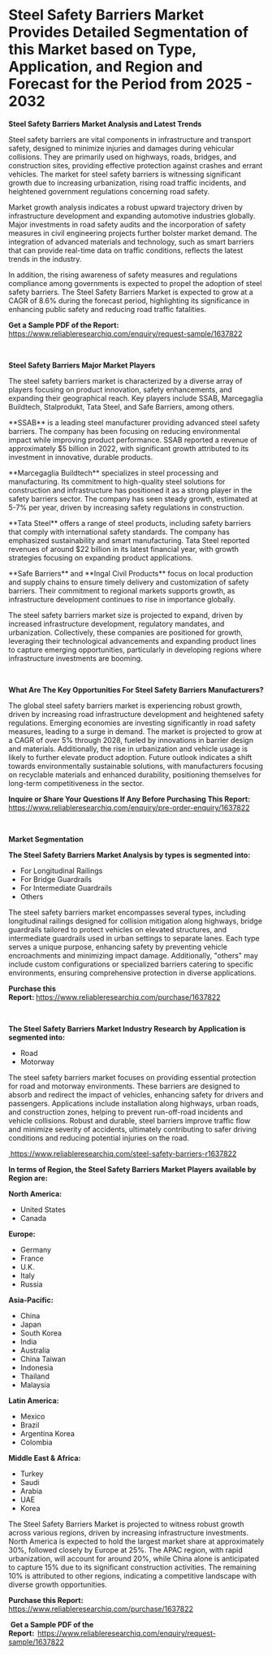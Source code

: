 <p><h1>Steel Safety Barriers Market Provides Detailed Segmentation of this Market based on Type, Application, and Region and Forecast for the Period from 2025 - 2032</h1></p><p><strong>Steel Safety Barriers Market Analysis and Latest Trends</strong></p>
<p><p>Steel safety barriers are vital components in infrastructure and transport safety, designed to minimize injuries and damages during vehicular collisions. They are primarily used on highways, roads, bridges, and construction sites, providing effective protection against crashes and errant vehicles. The market for steel safety barriers is witnessing significant growth due to increasing urbanization, rising road traffic incidents, and heightened government regulations concerning road safety.</p><p>Market growth analysis indicates a robust upward trajectory driven by infrastructure development and expanding automotive industries globally. Major investments in road safety audits and the incorporation of safety measures in civil engineering projects further bolster market demand. The integration of advanced materials and technology, such as smart barriers that can provide real-time data on traffic conditions, reflects the latest trends in the industry.</p><p>In addition, the rising awareness of safety measures and regulations compliance among governments is expected to propel the adoption of steel safety barriers. The Steel Safety Barriers Market is expected to grow at a CAGR of 8.6% during the forecast period, highlighting its significance in enhancing public safety and reducing road traffic fatalities.</p></p>
<p><strong>Get a Sample PDF of the Report:&nbsp;</strong> <a href="https://www.reliableresearchiq.com/enquiry/request-sample/1637822?utm_campaign=3271&utm_medium=2&utm_source=Github&utm_content=ia&utm_term=18042025&utm_id=steel-safety-barriers">https://www.reliableresearchiq.com/enquiry/request-sample/1637822</a></p>
<p>&nbsp;</p>
<p><strong>Steel Safety Barriers Major Market Players</strong></p>
<p><p>The steel safety barriers market is characterized by a diverse array of players focusing on product innovation, safety enhancements, and expanding their geographical reach. Key players include SSAB, Marcegaglia Buildtech, Stalprodukt, Tata Steel, and Safe Barriers, among others.</p><p>**SSAB** is a leading steel manufacturer providing advanced steel safety barriers. The company has been focusing on reducing environmental impact while improving product performance. SSAB reported a revenue of approximately $5 billion in 2022, with significant growth attributed to its investment in innovative, durable products.</p><p>**Marcegaglia Buildtech** specializes in steel processing and manufacturing. Its commitment to high-quality steel solutions for construction and infrastructure has positioned it as a strong player in the safety barriers sector. The company has seen steady growth, estimated at 5-7% per year, driven by increasing safety regulations in construction.</p><p>**Tata Steel** offers a range of steel products, including safety barriers that comply with international safety standards. The company has emphasized sustainability and smart manufacturing. Tata Steel reported revenues of around $22 billion in its latest financial year, with growth strategies focusing on expanding product applications.</p><p>**Safe Barriers** and **Ingal Civil Products** focus on local production and supply chains to ensure timely delivery and customization of safety barriers. Their commitment to regional markets supports growth, as infrastructure development continues to rise in importance globally.</p><p>The steel safety barriers market size is projected to expand, driven by increased infrastructure development, regulatory mandates, and urbanization. Collectively, these companies are positioned for growth, leveraging their technological advancements and expanding product lines to capture emerging opportunities, particularly in developing regions where infrastructure investments are booming.</p></p>
<p>&nbsp;</p>
<p><strong>What Are The Key Opportunities For Steel Safety Barriers Manufacturers?</strong></p>
<p><p>The global steel safety barriers market is experiencing robust growth, driven by increasing road infrastructure development and heightened safety regulations. Emerging economies are investing significantly in road safety measures, leading to a surge in demand. The market is projected to grow at a CAGR of over 5% through 2028, fueled by innovations in barrier design and materials. Additionally, the rise in urbanization and vehicle usage is likely to further elevate product adoption. Future outlook indicates a shift towards environmentally sustainable solutions, with manufacturers focusing on recyclable materials and enhanced durability, positioning themselves for long-term competitiveness in the sector.</p></p>
<p><strong>Inquire or Share Your Questions If Any Before Purchasing This Report:</strong> <a href="https://www.reliableresearchiq.com/enquiry/pre-order-enquiry/1637822?utm_campaign=3271&utm_medium=2&utm_source=Github&utm_content=ia&utm_term=18042025&utm_id=steel-safety-barriers">https://www.reliableresearchiq.com/enquiry/pre-order-enquiry/1637822</a></p>
<p>&nbsp;</p>
<p><strong>Market Segmentation</strong></p>
<p><strong>The Steel Safety Barriers Market Analysis by types is segmented into:</strong></p>
<p><ul><li>For Longitudinal Railings</li><li>For Bridge Guardrails</li><li>For Intermediate Guardrails</li><li>Others</li></ul></p>
<p><p>The steel safety barriers market encompasses several types, including longitudinal railings designed for collision mitigation along highways, bridge guardrails tailored to protect vehicles on elevated structures, and intermediate guardrails used in urban settings to separate lanes. Each type serves a unique purpose, enhancing safety by preventing vehicle encroachments and minimizing impact damage. Additionally, "others" may include custom configurations or specialized barriers catering to specific environments, ensuring comprehensive protection in diverse applications.</p></p>
<p><strong>Purchase this Report:&nbsp;</strong><a href="https://www.reliableresearchiq.com/purchase/1637822?utm_campaign=3271&utm_medium=2&utm_source=Github&utm_content=ia&utm_term=18042025&utm_id=steel-safety-barriers">https://www.reliableresearchiq.com/purchase/1637822</a></p>
<p>&nbsp;</p>
<p><strong>The Steel Safety Barriers Market Industry Research by Application is segmented into:</strong></p>
<p><ul><li>Road</li><li>Motorway</li></ul></p>
<p><p>The steel safety barriers market focuses on providing essential protection for road and motorway environments. These barriers are designed to absorb and redirect the impact of vehicles, enhancing safety for drivers and passengers. Applications include installation along highways, urban roads, and construction zones, helping to prevent run-off-road incidents and vehicle collisions. Robust and durable, steel barriers improve traffic flow and minimize severity of accidents, ultimately contributing to safer driving conditions and reducing potential injuries on the road.</p></p>
<p><a href="https://www.reliableresearchiq.com/steel-safety-barriers-r1637822?utm_campaign=3271&utm_medium=2&utm_source=Github&utm_content=ia&utm_term=18042025&utm_id=steel-safety-barriers">&nbsp;https://www.reliableresearchiq.com/steel-safety-barriers-r1637822</a></p>
<p><strong>In terms of Region, the Steel Safety Barriers Market Players available by Region are:</strong></p>
<p>
    <p> <strong> North America: </strong>
        <ul>
            <li>United States</li>
            <li>Canada</li>
        </ul>
        </p> 
    <p> <strong> Europe: </strong>
        <ul>
            <li>Germany</li>
            <li>France</li>
            <li>U.K.</li>
            <li>Italy</li>
            <li>Russia</li>
        </ul>
        </p> 
    <p> <strong> Asia-Pacific: </strong>
        <ul>
            <li>China</li>
            <li>Japan</li>
            <li>South Korea</li>
            <li>India</li>
            <li>Australia</li>
            <li>China Taiwan</li>
            <li>Indonesia</li>
            <li>Thailand</li>
            <li>Malaysia</li>
        </ul>
        </p> 
    <p> <strong> Latin America: </strong>
        <ul>
            <li>Mexico</li>
            <li>Brazil</li>
            <li>Argentina Korea</li>
            <li>Colombia</li>
        </ul>
        </p> 
    <p> <strong> Middle East & Africa: </strong>
        <ul>
            <li>Turkey</li>
            <li>Saudi</li>
            <li>Arabia</li>
            <li>UAE</li>
            <li>Korea</li>
        </ul>
    </p>
    </p>
<p><p>The Steel Safety Barriers Market is projected to witness robust growth across various regions, driven by increasing infrastructure investments. North America is expected to hold the largest market share at approximately 30%, followed closely by Europe at 25%. The APAC region, with rapid urbanization, will account for around 20%, while China alone is anticipated to capture 15% due to its significant construction activities. The remaining 10% is attributed to other regions, indicating a competitive landscape with diverse growth opportunities.</p></p>
<p><strong>Purchase this Report: </strong><a href="https://www.reliableresearchiq.com/purchase/1637822?utm_campaign=3271&utm_medium=2&utm_source=Github&utm_content=ia&utm_term=18042025&utm_id=steel-safety-barriers">https://www.reliableresearchiq.com/purchase/1637822</a></p>
<p>&nbsp;<strong>Get a Sample PDF of the Report:&nbsp;&nbsp;</strong><a href="https://www.reliableresearchiq.com/enquiry/request-sample/1637822?utm_campaign=3271&utm_medium=2&utm_source=Github&utm_content=ia&utm_term=18042025&utm_id=steel-safety-barriers">https://www.reliableresearchiq.com/enquiry/request-sample/1637822</a></p>
<p><strong></strong></p>
<p><p></p><p></p><p></p></p>